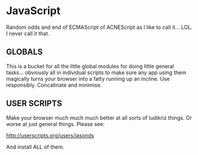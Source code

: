JavaScript
==========

Random odds and end of ECMAScript of ACNEScript as I like to call it... LOL. I never call it that.



GLOBALS
-------------

This is a bucket for all the little global modules for doing little general tasks... obviously all in individual scripts to make sure any app using them magically turns your browser into a fatty running up an incline. Use responsibly. Concatinate and minimise.


USER SCRIPTS
----------------

Make your browser much much much better at all sorts of ludikriz things. Or worse at just general things. Please see:

http://userscripts.org/users/jasonds

And install ALL of them.

